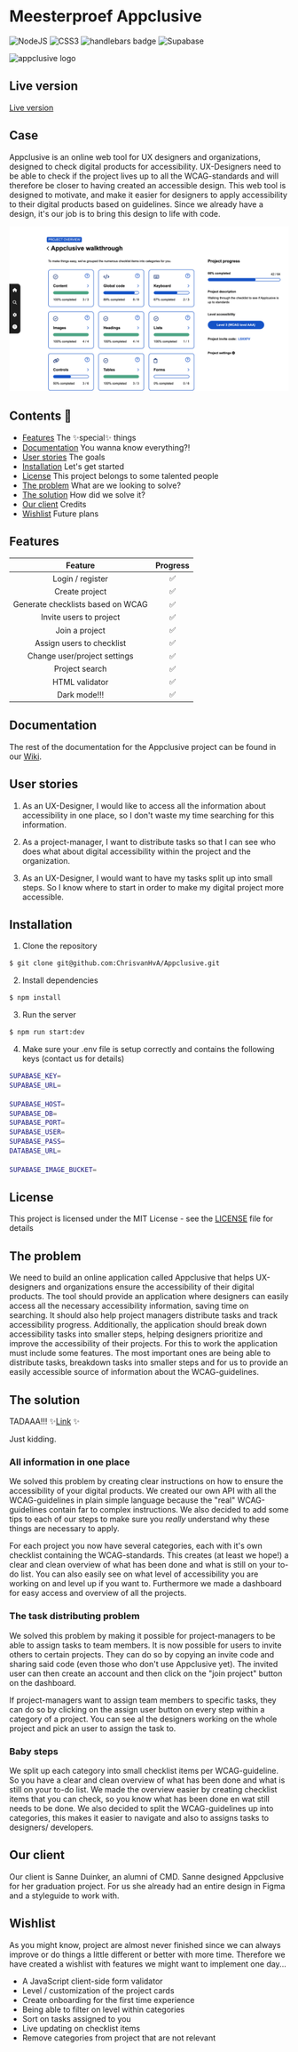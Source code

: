 # Meesterproef Appclusive

![NodeJS](https://img.shields.io/badge/node.js-6DA55F?style=for-the-badge&logo=node.js&logoColor=white)
![CSS3](https://img.shields.io/badge/css3-%231572B6.svg?style=for-the-badge&logo=css3&logoColor=white)
![handlebars badge](https://img.shields.io/badge/Handlebars.js-f0772b?style=for-the-badge&logo=handlebarsdotjs&logoColor=white)
![Supabase](https://img.shields.io/badge/Supabase-3ECF8E?style=for-the-badge&logo=supabase&logoColor=white)

![appclusive logo](https://github.com/ChrisvanHvA/Appclusive/assets/90341211/97bc65a3-8953-41f4-aa65-2936546a81ce)

## Live version

[Live version](https://appclusive-production.up.railway.app/landing)

## Case

Appclusive is an online web tool for UX designers and organizations, designed to check digital products for accessibility. UX-Designers need to be able to check if the project lives up to all the WCAG-standards and will therefore be closer to having created an accessible design. This web tool is designed to motivate, and make it easier for designers to apply accessibility to their digital products based on guidelines. Since we already have a design, it's our job is to bring this design to life with code.

![appclusive screen](https://github.com/ChrisvanHvA/Appclusive/blob/154bc6e014a18e5908a2101605e3c484d7af8795/public/images/ssreadme.png)

## Contents 📑

- [Features](https://github.com/ChrisvanHva/Appclusive#features) The ✨special✨ things
- [Documentation](https://github.com/ChrisvanHva/Appclusive#documentation) You wanna know everything?!
- [User stories](https://github.com/ChrisvanHva/Appclusive#user-stories) The goals
- [Installation](https://github.com/ChrisvanHva/Appclusive#installation) Let's get started
- [License](https://github.com/ChrisvanHva/Appclusive#license) This project belongs to some talented people
- [The problem](https://github.com/ChrisvanHva/Appclusive#the-problem) What are we looking to solve?
- [The solution](https://github.com/ChrisvanHva/Appclusive#the-solution) How did we solve it?
- [Our client](https://github.com/ChrisvanHva/Appclusive#our-client) Credits
- [Wishlist](https://github.com/ChrisvanHva/Appclusive#wishlist) Future plans

## Features

|               Feature             | Progress |
| :-------------------------------: | :------: |
| Login / register                  |    ✅    |
| Create project                    |    ✅    |
| Generate checklists based on WCAG |    ✅    |
| Invite users to project           |    ✅    |
| Join a project                    |    ✅    |
| Assign users to checklist         |    ✅    |
| Change user/project settings      |    ✅    |
| Project search                    |    ✅    |
| HTML validator                    |    ✅    |
| Dark mode!!!                      |    ✅    |

## Documentation

The rest of the documentation for the Appclusive project can be found in our [Wiki](https://github.com/ChrisvanHvA/Appclusive/wiki).

## User stories

1. As an UX-Designer, I would like to access all the information about accessibility in one place, so I don't waste my time searching for this information.

2. As a project-manager, I want to distribute tasks so that I can see who does what about digital accessibility within the project and the organization.

3. As an UX-Designer, I would want to have my tasks split up into small steps. So I know where to start in order to make my digital project more accessible.

## Installation

1. Clone the repository

```bash
$ git clone git@github.com:ChrisvanHvA/Appclusive.git
```

2. Install dependencies

```bash
$ npm install
```

3. Run the server

```bash
$ npm run start:dev
```

4. Make sure your .env file is setup correctly and contains the following keys (contact us for details)

```bash
SUPABASE_KEY=
SUPABASE_URL=

SUPABASE_HOST=
SUPABASE_DB=
SUPABASE_PORT=
SUPABASE_USER=
SUPABASE_PASS=
DATABASE_URL=

SUPABASE_IMAGE_BUCKET=
```

## License

This project is licensed under the MIT License - see the [LICENSE](LICENSE) file for details

## The problem

We need to build an online application called Appclusive that helps UX-designers and organizations ensure the accessibility of their digital products. The tool should provide an application where designers can easily access all the necessary accessibility information, saving time on searching. It should also help project managers distribute tasks and track accessibility progress. Additionally, the application should break down accessibility tasks into smaller steps, helping designers prioritize and improve the accessibility of their projects. For this to work the application must include some features. The most important ones are being able to distribute tasks, breakdown tasks into smaller steps and for us to provide an easily accessible source of information about the WCAG-guidelines.

## The solution

TADAAA!!! ✨[Link](https://appclusive-production.up.railway.app/landing)
✨

Just kidding.

### All information in one place

We solved this problem by creating clear instructions on how to ensure the accessibility of your digital products. We created our own API with all the WCAG-guidelines in plain simple language because the "real" WCAG-guidelines contain far to complex instructions. We also decided to add some tips to each of our steps to make sure you *really* understand why these things are necessary to apply. 

For each project you now have several categories, each with it's own checklist containing the WCAG-standards. This creates (at least we hope!) a clear and clean overview of what has been done and what is still on your to-do list. You can also easily see on what level of accessibility you are working on and level up if you want to. Furthermore we made a dashboard for easy access and overview of all the projects.

### The task distributing problem

We solved this problem by making it possible for project-managers to be able to assign tasks to team members. It is now possible for users to invite others to certain projects. They can do so by copying an invite code and sharing said code (even those who don't use Appclusive yet). The invited user can then create an account and then click on the "join project" button on the dashboard.

If project-managers want to assign team members to specific tasks, they can do so by clicking on the assign user button on every step within a category of a project. You can see al the designers working on the whole project and pick an user to assign the task to.

### Baby steps

We split up each category into small checklist items per WCAG-guideline. So you have a clear and clean overview of what has been done and what is still on your to-do list. We made the overview easier by creating checklist items that you can check, so you know what has been done en wat still needs to be done. We also decided to split the WCAG-guidelines up into categories, this makes it easier to navigate and also to assigns tasks to designers/ developers.

## Our client

Our client is Sanne Duinker, an alumni of CMD. Sanne designed Appclusive for her graduation project. For us she already had an entire design in Figma and a styleguide to work with.

## Wishlist

As you might know, project are almost never finished since we can always improve or do things a little different or better with more time. Therefore we have created a wishlist with features we might want to implement one day...

- A JavaScript client-side form validator
- Level / customization of the project cards
- Create onboarding for the first time experience
- Being able to filter on level within categories
- Sort on tasks assigned to you
- Live updating on checklist items
- Remove categories from project that are not relevant
